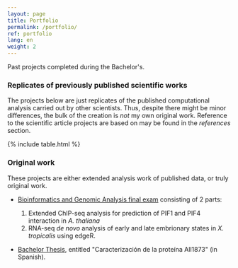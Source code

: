 ```yaml
---
layout: page
title: Portfolio
permalink: /portfolio/
ref: portfolio
lang: en
weight: 2
---
```


Past projects completed during the Bachelor's.

### Replicates of previously published scientific works ###

The projects below are just replicates of the published computational analysis carried out by other scientists. Thus, despite there might be minor differences, the bulk of the creation is *not* my own original work. Reference to the scientific article projects are based on may be found in the *references* section.

{% include table.html %}

### Original work ###

These projects are either extended analysis work of published data, or truly original work.

* [Bioinformatics and Genomic Analysis final exam](http://people.binf.ku.dk/rnq313/EXAM/examen.pdf) consisting of 2 parts:
 
   1. Extended ChIP-seq analysis for prediction of PIF1 and PIF4 interaction in *A. thaliana*
   2. RNA-seq *de novo* analysis of early and late embrionary states in *X. tropicalis* using edgeR.

* [Bachelor Thesis](http://people.binf.ku.dk/rnq313/TFG/tfg.pdf), entitled "Caracterización de la proteína All1873" (in Spanish).

